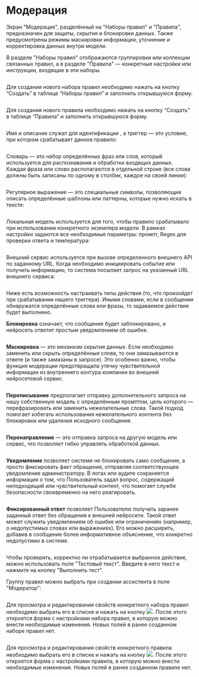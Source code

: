 # Модерация

Экран "Модерация", разделённый на "Наборы правил" и "Правила", предназначен для защиты, скрытия и блокировки данных. Также предусмотрены режимы маскировки информации, уточнение и корректировка данных внутри модели.&#x20;

В разделе "Наборы правил" отображаются группировки или коллекции связанных правил, а в разделе "Правила" — конкретные настройки или инструкции, входящие в эти наборы.

<figure><img src="../../.gitbook/assets/изображение (6).png" alt=""><figcaption></figcaption></figure>

Для создания нового набора правил необходимо нажать на кнопку “Создать” в таблице “Наборы правил” и заполнить открывшуюся форму.&#x20;

<figure><img src="../../.gitbook/assets/изображение (3) (1).png" alt=""><figcaption></figcaption></figure>

Для создания нового правила необходимо нажать на кнопку “Создать” в таблице “Правила” и заполнить открывшуюся форму.&#x20;

<figure><img src="../../.gitbook/assets/изображение (4) (1).png" alt=""><figcaption></figcaption></figure>

Имя и описание служат для идентификации , а триггер — это условие, при котором срабатывает данное правило:

<figure><img src="../../.gitbook/assets/изображение (307).png" alt=""><figcaption></figcaption></figure>

Словарь — это набор определённых фраз или слов, который используется для распознавания и обработки входящих данных. Каждая фраза или слово располагаются в отдельной строке (все слова должны быть записаны по одному в столбик, каждое на своей линии):

<figure><img src="../../.gitbook/assets/изображение (308).png" alt=""><figcaption></figcaption></figure>

Регулярное выражение — это специальные символы, позволяющие описать определённые шаблоны или паттерны, которые нужно искать в тексте:

<figure><img src="../../.gitbook/assets/изображение (309).png" alt=""><figcaption></figcaption></figure>

Локальная модель используется для того, чтобы правило срабатывало при использовании конкретного экземляра модели. В рамках настройки задаются все необходимые параметры: промпт, Regex для проверки ответа и температура:

<figure><img src="../../.gitbook/assets/изображение (310).png" alt=""><figcaption></figcaption></figure>

Внешний сервис используется при вызове определенного внешнего API по заданному URL. Когда необходимо инициировать событие или получить информацию, то система посылает запрос на указанный URL внешнего сервиса:

<figure><img src="../../.gitbook/assets/изображение (311).png" alt=""><figcaption></figcaption></figure>

Ниже есть возможность настраивать типы действия (то, что произойдет при срабатывании нашего триггера). Иными словами, если в сообщении обнаружатся определённые слова или фразы, то задаваемое действие будет выполнено.

**Блокировка** означает, что сообщение будет заблокировано, и нейросеть ответит простым уведомлением об ошибке.&#x20;

<figure><img src="../../.gitbook/assets/изображение (312).png" alt=""><figcaption></figcaption></figure>

**Маскировка** — это механизм скрытия данных. Если необходимо заменить или скрыть определённые слова, то они замазываются в ответе (и также замазаны в запросе). Это особенно важно, чтобы функция модерации предотвращала утечку чувствительной информации из внутреннего контура компании во внешний нейросетевой сервис.

<figure><img src="../../.gitbook/assets/изображение (313).png" alt=""><figcaption></figcaption></figure>

**Переписывание** предполагает отправку дополнительного запроса на нашу собственную модель с определённым промптом, цель которого — перефразировать или заменить нежелательные слова. Такой подход помогает избегать использования нежелательного контента без блокировки или удаления исходного сообщения.

<figure><img src="../../.gitbook/assets/изображение (314).png" alt=""><figcaption></figcaption></figure>

**Перенаправление** — это отправка запроса на другую модель или сервис, что позволяет гибко управлять обработкой данных.

<figure><img src="../../.gitbook/assets/изображение (315).png" alt=""><figcaption></figcaption></figure>

**Уведомление** позволяет системе не блокировать само сообщение, а просто фиксировать факт обращения, отправляя соответствующее уведомление администратору. В логах или аудите сохраняется информация о том, что Пользователь задал вопрос, содержащий неподходящий или чувствительный контент, что помогает службе безопасности своевременно на него реагировать.

<figure><img src="../../.gitbook/assets/изображение (316).png" alt=""><figcaption></figcaption></figure>

**Фиксированный ответ** позволяет Пользователю получать заранее заданный ответ без обращения к внешней нейросети. Такой ответ может служить уведомлением об ошибке или ограничениях (например, о недопустимых словах или выражениях). Его можно расширить, добавив в сообщение более информативное объяснение, что конкретно недопустимо в системе.

<figure><img src="../../.gitbook/assets/изображение (317).png" alt=""><figcaption></figcaption></figure>

Чтобы проверить, корректно ли отрабатывается выбранное действие, можно использовать поле "Тестовый текст". Введите в него текст и нажмите на кнопку "Выполнить тест".

Группу правил можно выбрать при создании ассистента в поле "Модератор":

<figure><img src="../../.gitbook/assets/изображение (318).png" alt=""><figcaption></figcaption></figure>

Для просмотра и редактирования свойств конкретного набора правил необходимо выбрать его в списке и нажать на кнопку ![](<../../.gitbook/assets/изображение (303).png>). После этого откроется форма с настройками набора правил, в которую можно внести необходимые изменения. Новых полей в ранее созданном наборе правил нет.

<figure><img src="../../.gitbook/assets/изображение (5) (1).png" alt=""><figcaption></figcaption></figure>

Для просмотра и редактирования свойств конкретного правила необходимо выбрать его в списке и нажать на кнопку ![](<../../.gitbook/assets/изображение (303).png>). После этого откроется форма с настройками правила, в которую можно внести необходимые изменения. Новых полей в ранее созданном правиле нет.

<figure><img src="../../.gitbook/assets/2025-08-06_22-55-48.png" alt=""><figcaption></figcaption></figure>

<figure><img src="../../.gitbook/assets/изображение (8).png" alt=""><figcaption></figcaption></figure>
